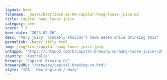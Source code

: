 ```yaml
---
layout: beer
filename: _posts/beer/2016-11-09-capital-hang-loose-juice.md
title: Capital hang loose juice
category: beer
score: 7.5
beer-date: "2023-02-26"
desc: "Very juicy, probably shouldn’t have eaten while drinking this"
permalink: /beer/:title.html
img: /img/list/capital-hang-loose-juice.jpeg
untappd: "https://untappd.com/b/capital-brewing-co-hang-loose-juice-/2888004"
country: "Australia"
brewery: "Capital Brewing Co"
breweryURL: "/brewery/capital-brewing-co.html"
style: "IPA - New England / Hazy"
---
```

